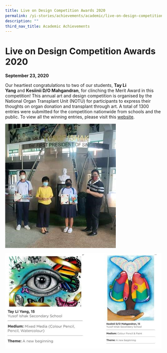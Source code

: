 ```yaml
---
title: Live on Design Competition Awards 2020
permalink: /yi-stories/achievements/academic/live-on-design-competition-awards-2020/
description: ""
third_nav_title: Academic Achievements
---
```

# **Live on Design Competition Awards 2020**

**September 23, 2020**

Our heartiest congratulations to two of our students, **Tay Li Yang** and **Kesiinii D/O Mahgandran**, for clinching the Merit Award in this competition! This annual art and design competition is organised by the National Organ Transplant Unit (NOTU) for participants to express their thoughts on organ donation and transplant through art. A total of 1300 entries were submitted for the competition nationwide from schools and the public. To view all the winning entries, please visit this [website](https://www.liveon.gov.sg/lodc-awards-2020.html).

![](/images/Achivements2020-5.jpg)

![](/images/academicachievement3.jpg)